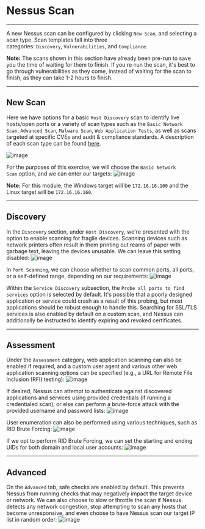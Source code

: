 # Nessus Scan

---

A new Nessus scan can be configured by clicking `New Scan`, and selecting a scan type. Scan templates fall into three categories: `Discovery`, `Vulnerabilities`, and `Compliance`.

**Note:** The scans shown in this section have already been pre-run to save you the time of waiting for them to finish. If you re-run the scan, it's best to go through vulnerabilities as they come, instead of waiting for the scan to finish, as they can take 1-2 hours to finish.

---

## New Scan

Here we have options for a basic `Host Discovery` scan to identify live hosts/open ports or a variety of scan types such as the `Basic Network Scan`, `Advanced Scan`, `Malware Scan`, `Web Application Tests`, as well as scans targeted at specific CVEs and audit & compliance standards. A description of each scan type can be found [here](https://docs.tenable.com/nessus/Content/ScanAndPolicyTemplates.htm).

![image](https://academy.hackthebox.com/storage/modules/108/nessus/nessus_scan_types.png)

For the purposes of this exercise, we will choose the `Basic Network Scan` option, and we can enter our targets: ![image](https://academy.hackthebox.com/storage/modules/108/nessus/general.png)

**Note:** For this module, the Windows target will be `172.16.16.100` and the Linux target will be `172.16.16.160`.

---

## Discovery

In the `Discovery` section, under `Host Discovery`, we're presented with the option to enable scanning for fragile devices. Scanning devices such as network printers often result in them printing out reams of paper with garbage text, leaving the devices unusable. We can leave this setting disabled: ![image](https://academy.hackthebox.com/storage/modules/108/nessus/options.png)

In `Port Scanning`, we can choose whether to scan common ports, all ports, or a self-defined range, depending on our requirements: ![image](https://academy.hackthebox.com/storage/modules/108/nessus/discovery.png)

Within the `Service Discovery` subsection, the `Probe all ports to find services` option is selected by default. It's possible that a poorly designed application or service could crash as a result of this probing, but most applications should be robust enough to handle this. Searching for SSL/TLS services is also enabled by default on a custom scan, and Nessus can additionally be instructed to identify expiring and revoked certificates.

---

## Assessment

Under the `Assessment` category, web application scanning can also be enabled if required, and a custom user agent and various other web application scanning options can be specified (e.g., a URL for Remote File Inclusion (RFI) testing): ![image](https://academy.hackthebox.com/storage/modules/108/nessus/webapp.png)

If desired, Nessus can attempt to authenticate against discovered applications and services using provided credentials (if running a credentialed scan), or else can perform a brute-force attack with the provided username and password lists: ![image](https://academy.hackthebox.com/storage/modules/108/nessus/hydra.png)

User enumeration can also be performed using various techniques, such as RID Brute Forcing: ![image](https://academy.hackthebox.com/storage/modules/108/nessus/userenum.png)

If we opt to perform RID Brute Forcing, we can set the starting and ending UIDs for both domain and local user accounts: ![image](https://academy.hackthebox.com/storage/modules/108/nessus/ridbf.png)

---

## Advanced

On the `Advanced` tab, safe checks are enabled by default. This prevents Nessus from running checks that may negatively impact the target device or network. We can also choose to slow or throttle the scan if Nessus detects any network congestion, stop attempting to scan any hosts that become unresponsive, and even choose to have Nessus scan our target IP list in random order: ![image](https://academy.hackthebox.com/storage/modules/108/nessus/advanced.png)